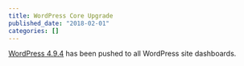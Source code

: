 ```yaml
---
title: WordPress Core Upgrade
published_date: "2018-02-01"
categories: []
---
```

[WordPress 4.9.4](https://wordpress.org/news/2018/02/wordpress-4-9-4-maintenance-release/) has been pushed to all WordPress site dashboards.
